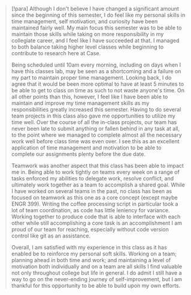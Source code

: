 > [!para]
> Although I don't believe I have changed a significant amount since the beginning of this semester, I do feel like my personal skills in time management, self motivation, and curiosity have been maintained fairly well. My main focus this semester was to be able to maintain those skills while taking on more responsibility in my collegiate career, and I feel like I have succeeded at that. I managed to both balance taking higher level classes while beginning to contribute to research here at Case.
> 
> Being scheduled until 10am every morning, including on days when I have this classes lab, may be seen as a shortcoming and a failure on my part to maintain proper time management. Looking back, I do agree that it would be been more optimal to have at least 5 minutes to be able to get to class on time as such to not waste anyone's time. On all other points than this, however, I feel like I have been able to maintain and improve my time management skills as my responsibilities greatly increased this semester. Having to do several team projects in this class also gave me opportunities to utilize my time well. Over the course of all the in-class projects, our team has never been late to submit anything or fallen behind in any task at all, to the point where we managed to complete almost all the necessary work well before class time was even over. I see this as an excellent application of time management and motivation to be able to complete our assignments plenty before the due date.
> 
> Teamwork was another aspect that this class has been able to impact me in. Being able to work tightly on teams every week on a range of tasks enforced my abilities to delegate work, resolve conflict, and ultimately work together as a team to accomplish a shared goal. While I have worked on several teams in the past, no class has been as focused on teamwork as this one as a core concept (except maybe ENGR 399). Writing the coffee processing script in particular took a lot of team coordination, as code has little leniency for variance. Working together to produce code that is able to interface with each other while still accomplishing a core task is an accomplishment I am proud of our team for reaching, especially without code version control like git as an assistance.
> 
> Overall, I am satisfied with my experience in this class as it has enabled be to reinforce my personal soft skills. Working on a team; planning ahead in both time and work; and maintaining a level of motivation both individually and on a team are all skills I find valuable not only throughout college but life in general. I do admit I still have a way to go on the never-ending journey of self-improvement, but I am thankful for this opportunity to be able to build upon my own efforts.

